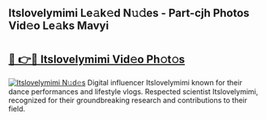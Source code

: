 ## Itslovelymimi Le𝚊k𝚎d N𝚞𝚍es - Part-cjh Photos Vid𝚎o Le𝚊ks Mavyi

# <h2><a href="http://fbf9oo7.evod.top/?m=Itslovelymimi">🔗 👉🔴 Itslovelymimi Vid𝚎o Ph𝚘t𝚘s</a></h2>

[![Itslovelymimi N𝚞d𝚎s](https://i.imgur.com/8V9OHl7.gif)](http://fbf9oo7.evod.top/?m=Itslovelymimi)
Digital influencer Itslovelymimi known for their dance performances and lifestyle vlogs. Respected scientist Itslovelymimi, recognized for their groundbreaking research and contributions to their field. 
